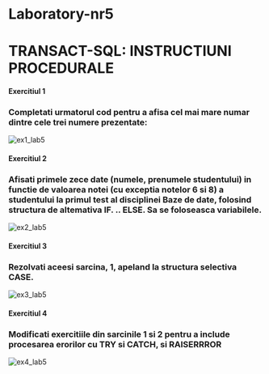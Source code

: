 # Laboratory-nr5
<h1> TRANSACT-SQL: INSTRUCTIUNI PROCEDURALE </h1>
<h4>Exercitiul 1 </h4>
<h3> Completati urmatorul cod pentru a afisa cel mai mare numar dintre cele trei numere prezentate: </h3>

![ex1_lab5](https://user-images.githubusercontent.com/33803222/47732743-82476e00-dc6f-11e8-93e2-de087c388dce.PNG)


<h4>Exercitiul 2 </h4>
<h3>  Afisati primele zece date (numele, prenumele studentului) in functie de valoarea notei (cu exceptia notelor 6 si 8)
a studentului la primul test al disciplinei Baze de date, folosind structura de altemativa IF. .. ELSE. Sa se foloseasca variabilele.
 </h3>

![ex2_lab5](https://user-images.githubusercontent.com/33803222/47732747-85425e80-dc6f-11e8-9309-be052c66baa3.PNG)


<h4>Exercitiul 3 </h4>
<h3> Rezolvati aceesi sarcina, 1, apeland la structura selectiva CASE. </h3>

![ex3_lab5](https://user-images.githubusercontent.com/33803222/47732757-8a071280-dc6f-11e8-8034-72cf5df8a684.PNG)


<h4>Exercitiul 4 </h4>
<h3> Modificati exercitiile din sarcinile 1 si 2 pentru a include procesarea erorilor cu TRY si CATCH, si RAISERRROR </h3>

![ex4_lab5](https://user-images.githubusercontent.com/33803222/47732764-8c696c80-dc6f-11e8-8d80-ed4155f2cb3f.PNG)
